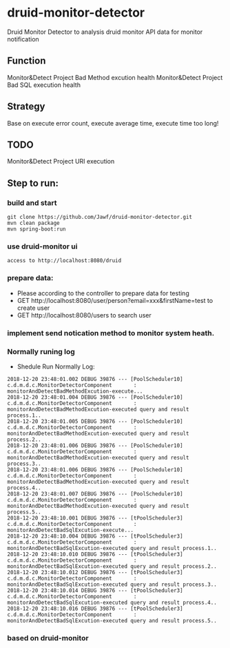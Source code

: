 # druid-monitor-detector
Druid Monitor Detector to analysis druid monitor API data for monitor notification

## Function
Monitor&Detect Project Bad Method excution health
Monitor&Detect Project Bad SQL execution health

## Strategy
Base on execute error count, execute average time, execute time too long!

## TODO
Monitor&Detect Project URI execution

## Step to run:
### build and start
```
git clone https://github.com/Jawf/druid-monitor-detector.git
mvn clean package
mvn spring-boot:run
```
### use druid-monitor ui
```
access to http://localhost:8080/druid
```
### prepare data:
- Please according to the controller to prepare data for testing
- GET http://localhost:8080/user/person?email=xxx&firstName=test  to create user
- GET http://localhost:8080/users  to search user

### implement send notication method to monitor system heath.

### Normally runing log
- Shedule Run Normally Log:
```
2018-12-20 23:48:01.002 DEBUG 39876 --- [PoolScheduler10] c.d.m.d.c.MonitorDetectorComponent       : monitorAndDetectBadMethodExcution-execute...
2018-12-20 23:48:01.004 DEBUG 39876 --- [PoolScheduler10] c.d.m.d.c.MonitorDetectorComponent       : monitorAndDetectBadMethodExcution-executed query and result process.1..
2018-12-20 23:48:01.005 DEBUG 39876 --- [PoolScheduler10] c.d.m.d.c.MonitorDetectorComponent       : monitorAndDetectBadMethodExcution-executed query and result process.2..
2018-12-20 23:48:01.006 DEBUG 39876 --- [PoolScheduler10] c.d.m.d.c.MonitorDetectorComponent       : monitorAndDetectBadMethodExcution-executed query and result process.3..
2018-12-20 23:48:01.006 DEBUG 39876 --- [PoolScheduler10] c.d.m.d.c.MonitorDetectorComponent       : monitorAndDetectBadMethodExcution-executed query and result process.4..
2018-12-20 23:48:01.007 DEBUG 39876 --- [PoolScheduler10] c.d.m.d.c.MonitorDetectorComponent       : monitorAndDetectBadMethodExcution-executed query and result process.5..
2018-12-20 23:48:10.001 DEBUG 39876 --- [tPoolScheduler3] c.d.m.d.c.MonitorDetectorComponent       : monitorAndDetectBadSqlExcution-execute...
2018-12-20 23:48:10.004 DEBUG 39876 --- [tPoolScheduler3] c.d.m.d.c.MonitorDetectorComponent       : monitorAndDetectBadSqlExcution-executed query and result process.1..
2018-12-20 23:48:10.010 DEBUG 39876 --- [tPoolScheduler3] c.d.m.d.c.MonitorDetectorComponent       : monitorAndDetectBadSqlExcution-executed query and result process.2..
2018-12-20 23:48:10.012 DEBUG 39876 --- [tPoolScheduler3] c.d.m.d.c.MonitorDetectorComponent       : monitorAndDetectBadSqlExcution-executed query and result process.3..
2018-12-20 23:48:10.014 DEBUG 39876 --- [tPoolScheduler3] c.d.m.d.c.MonitorDetectorComponent       : monitorAndDetectBadSqlExcution-executed query and result process.4..
2018-12-20 23:48:10.016 DEBUG 39876 --- [tPoolScheduler3] c.d.m.d.c.MonitorDetectorComponent       : monitorAndDetectBadSqlExcution-executed query and result process.5..

```

### based on druid-monitor

